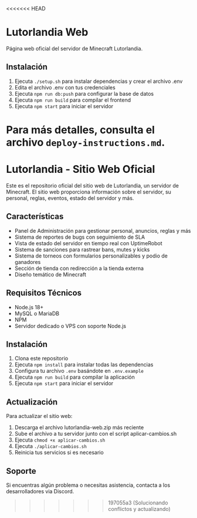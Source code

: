 <<<<<<< HEAD
# Lutorlandia Web

Página web oficial del servidor de Minecraft Lutorlandia.

## Instalación

1. Ejecuta `./setup.sh` para instalar dependencias y crear el archivo .env
2. Edita el archivo .env con tus credenciales
3. Ejecuta `npm run db:push` para configurar la base de datos
4. Ejecuta `npm run build` para compilar el frontend
5. Ejecuta `npm start` para iniciar el servidor

Para más detalles, consulta el archivo `deploy-instructions.md`.
=======
# Lutorlandia - Sitio Web Oficial

Este es el repositorio oficial del sitio web de Lutorlandia, un servidor de Minecraft. El sitio web proporciona información sobre el servidor, su personal, reglas, eventos, estado del servidor y más.

## Características

- Panel de Administración para gestionar personal, anuncios, reglas y más
- Sistema de reportes de bugs con seguimiento de SLA
- Vista de estado del servidor en tiempo real con UptimeRobot
- Sistema de sanciones para rastrear bans, mutes y kicks
- Sistema de torneos con formularios personalizables y podio de ganadores
- Sección de tienda con redirección a la tienda externa
- Diseño temático de Minecraft

## Requisitos Técnicos

- Node.js 18+
- MySQL o MariaDB
- NPM
- Servidor dedicado o VPS con soporte Node.js

## Instalación

1. Clona este repositorio
2. Ejecuta `npm install` para instalar todas las dependencias
3. Configura tu archivo `.env` basándote en `.env.example`
4. Ejecuta `npm run build` para compilar la aplicación
5. Ejecuta `npm start` para iniciar el servidor

## Actualización

Para actualizar el sitio web:

1. Descarga el archivo lutorlandia-web.zip más reciente
2. Sube el archivo a tu servidor junto con el script aplicar-cambios.sh
3. Ejecuta `chmod +x aplicar-cambios.sh`
4. Ejecuta `./aplicar-cambios.sh`
5. Reinicia tus servicios si es necesario

## Soporte

Si encuentras algún problema o necesitas asistencia, contacta a los desarrolladores via Discord.
>>>>>>> 197055a3 (Solucionando conflictos y actualizando)

